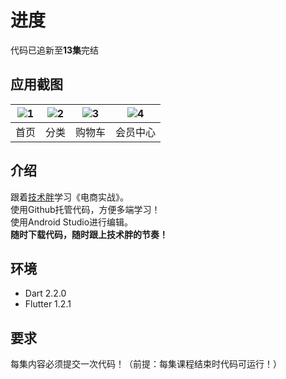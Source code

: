# 进度
代码已追新至**13集**完结  

## 应用截图

| ![1](http://m.qpic.cn/psb?/V112qmTd0F9ydX/9C9eurXlNosYxTRMT6R1Zm.4KHubyYWgHNQQLWX7764!/b/dFQBAAAAAAAA&bo=gAJpBTwDAAcDCfo!&rf=viewer_4) | ![2](http://m.qpic.cn/psb?/V112qmTd0F9ydX/wWEZeVXGCvkoxrtTB5kxL.VM7ENkWf3mJRhi6VWFEN8!/b/dLYAAAAAAAAA&bo=gAJpBTwDAAcDGeo!&rf=viewer_4) | ![3](http://m.qpic.cn/psb?/V112qmTd0F9ydX/Ma.J7KDGRL8pdfcyCHj5G1GOekV.9jGqh.y1dTZSdJo!/b/dLYAAAAAAAAA&bo=gAJpBTwDAAcDGeo!&rf=viewer_4) | ![4](http://m.qpic.cn/psb?/V112qmTd0F9ydX/XaHuwWhFuiT*CsH3kSZr3bWYLZZMNfngKeokXDE*rdI!/b/dL8AAAAAAAAA&bo=gAJpBTwDAAcDGeo!&rf=viewer_4) |  
| :--: | :--: | :--: | :--: |  
| 首页 | 分类 | 购物车 | 会员中心 |  

## 介绍
跟着[技术胖](https://jspang.com/)学习《电商实战》。  
使用Github托管代码，方便多端学习！  
使用Android Studio进行编辑。  
**随时下载代码，随时跟上技术胖的节奏！**  

## 环境
- Dart 2.2.0  
- Flutter 1.2.1  

## 要求
每集内容必须提交一次代码！（前提：每集课程结束时代码可运行！）  

